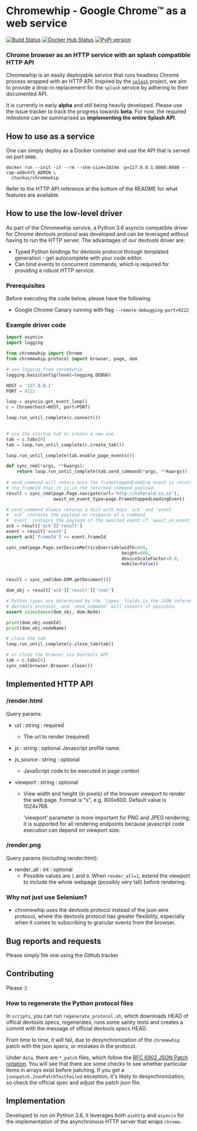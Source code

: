 # Chromewhip - Google Chrome™ as a web service

[![Build Status](https://travis-ci.org/chuckus/chromewhip.svg?branch=master)](https://travis-ci.org/chuckus/chromewhip)
[![Docker Hub Status](https://img.shields.io/docker/build/chuckus/chromewhip.svg)](https://img.shields.io/docker/build/chuckus/chromewhip.svg)
[![PyPi version](https://img.shields.io/pypi/v/chromewhip.svg)](https://img.shields.io/pypi/v/chromewhip.svg)


### Chrome browser as an HTTP service with an splash compatible HTTP API

Chromewhip is an easily deployable service that runs headless Chrome process 
wrapped with an HTTP API. Inspired by the [`splash`](https://github.com/scrapinghub/splash) 
project, we aim to provide a drop-in replacement for the `splash` service by adhering to their documented API.

It is currently in early **alpha** and still being heavily developed. Please use the issue tracker 
to track the progress towards **beta**. For now, the required milestone can be summarised as 
**implementing the entire Splash API**.

## How to use as a service

One can simply deploy as a Docker container and use the API that is served on port `8080`.

```
docker run --init -it --rm --shm-size=1024m -p=127.0.0.1:8080:8080 --cap-add=SYS_ADMIN \
  chuckus/chromewhip
```

Refer to the HTTP API reference at the bottom of the README for what features are available.

## How to use the low-level driver

As part of the Chromewhip service, a Python 3.6 asyncio compatible driver for Chrome devtools protocol was 
developed and can be leveraged without having to run the HTTP server. The advantages of 
our devtools driver are:

* Typed Python bindings for devtools protocol through templated generation - get autocomplete with your code editor.
* Can bind events to concurrent commands, which is required for providing a robust HTTP service.

### Prerequisites

Before executing the code below, please have the following:

* Google Chrome Canary running with flag `--remote-debugging-port=9222`

### Example driver code

```python
import asyncio
import logging

from chromewhip import Chrome
from chromewhip.protocol import browser, page, dom

# see logging from chromewhip
logging.basicConfig(level=logging.DEBUG)

HOST = '127.0.0.1'
PORT = 9222

loop = asyncio.get_event_loop()
c = Chrome(host=HOST, port=PORT)

loop.run_until_complete(c.connect())

    
# use the startup tab or create a new one
tab = c.tabs[0]
tab = loop.run_until_complete(c.create_tab())

loop.run_until_complete(tab.enable_page_events())

def sync_cmd(*args, **kwargs):
    return loop.run_until_complete(tab.send_command(*args, **kwargs))
    
# send_command will return once the frameStoppedLoading event is received THAT matches
# the frameId that it is in the returned command payload.
result = sync_cmd(page.Page.navigate(url='http://nzherald.co.nz'), 
                  await_on_event_type=page.FrameStoppedLoadingEvent)

# send_command always returns a dict with keys `ack` and `event`
# `ack` contains the payload on response of a command
# `event` contains the payload of the awaited event if `await_on_event_type` is provided
ack = result['ack']['result']
event = result['event']
assert ack['frameId'] == event.frameId

sync_cmd(page.Page.setDeviceMetricsOverride(width=800,
                                            height=600,
                                            deviceScaleFactor=0.0,
                                            mobile=False))


result = sync_cmd(dom.DOM.getDocument())

dom_obj = result['ack']['result']['root']

# Python types are determined by the `types` fields in the JSON reference for the
# devtools protocol, and `send_command` will convert if possible.
assert isinstance(dom_obj, dom.Node)

print(dom_obj.nodeId)
print(dom_obj.nodeName)

# close the tab
loop.run_until_complete(c.close_tab(tab))

# or close the browser via Devtools API
tab = c.tabs[0]
sync_cmd(browser.Browser.close())
```



## Implemented HTTP API

### /render.html

Query params:

* url : string : required
  * The url to render (required)

* js : string : optional
  Javascript profile name.
  
* js_source : string : optional
   * JavaScript code to be executed in page context

* viewport : string : optional
  * View width and height (in pixels) of the browser viewport to render the web
    page. Format is "<width>x<height>", e.g. 800x600.  Default value is 1024x768.

    'viewport' parameter is more important for PNG and JPEG rendering; it is supported for
    all rendering endpoints because javascript code execution can depend on
    viewport size. 
 
### /render.png

Query params (including render.html):

* render_all : int : optional
  * Possible values are `1` and `0`.  When `render_all=1`, extend the
    viewport to include the whole webpage (possibly very tall) before rendering.
   
### Why not just use Selenium?
* chromewhip uses the devtools protocol instead of the json wire protocol, where the devtools protocol has 
greater flexibility, especially when it comes to subscribing to granular events from the browser.

## Bug reports and requests
Please simply file one using the Github tracker

## Contributing
Please :)

### How to regenerate the Python protocol files

In `scripts`, you can run `regenerate_protocol.sh`, which downloads HEAD of offical devtools specs, regenerates, 
runs some sanity tests and creates a commit with the message of official devtools specs HEAD.

From time to time, it will fail, due to desynchronization of the `chromewhip` patch with the json specs, or 
mistakes in the protocol.

Under `data`, there are `*_patch` files, which follow the [RFC 6902 JSON Patch notation](https://tools.ietf.org/html/rfc6902). 
You will see that there are some checks to see whether particular items in arrays exist before patching. If you get 
a `jsonpatch.JsonPatchTestFailed` exception, it's likely to desynchronization, so check the official spec and adjust 
the patch json file.

## Implementation

Developed to run on Python 3.6, it leverages both `aiohttp` and `asyncio` for the implementation of the 
asynchronous HTTP server that wraps `chrome`.

 

